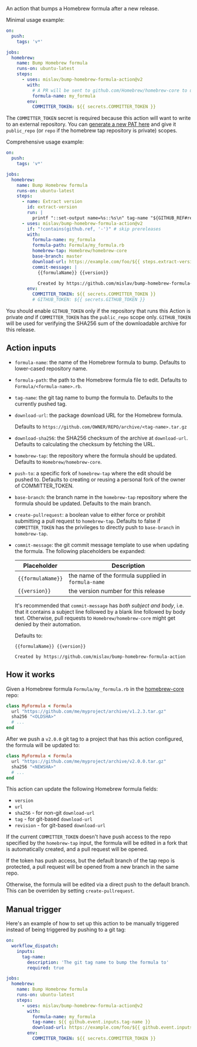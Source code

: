 An action that bumps a Homebrew formula after a new release.

Minimal usage example:

```yml
on:
  push:
    tags: 'v*'

jobs:
  homebrew:
    name: Bump Homebrew formula
    runs-on: ubuntu-latest
    steps:
      - uses: mislav/bump-homebrew-formula-action@v2
        with:
          # A PR will be sent to github.com/Homebrew/homebrew-core to update this formula:
          formula-name: my_formula
        env:
          COMMITTER_TOKEN: ${{ secrets.COMMITTER_TOKEN }}
```

The `COMMITTER_TOKEN` secret is required because this action will want to write
to an external repository. You can [generate a new PAT
here](https://github.com/settings/tokens) and give it `public_repo` (or `repo`
if the homebrew tap repository is private) scopes.

Comprehensive usage example:

```yml
on:
  push:
    tags: 'v*'

jobs:
  homebrew:
    name: Bump Homebrew formula
    runs-on: ubuntu-latest
    steps:
      - name: Extract version
        id: extract-version
        run: |
          printf "::set-output name=%s::%s\n" tag-name "${GITHUB_REF#refs/tags/}"
      - uses: mislav/bump-homebrew-formula-action@v2
        if: "!contains(github.ref, '-')" # skip prereleases
        with:
          formula-name: my_formula
          formula-path: Formula/my_formula.rb
          homebrew-tap: Homebrew/homebrew-core
          base-branch: master
          download-url: https://example.com/foo/${{ steps.extract-version.outputs.tag-name }}.tar.gz
          commit-message: |
            {{formulaName}} {{version}}

            Created by https://github.com/mislav/bump-homebrew-formula-action
        env:
          COMMITTER_TOKEN: ${{ secrets.COMMITTER_TOKEN }}
          # GITHUB_TOKEN: ${{ secrets.GITHUB_TOKEN }}
```

You should enable `GITHUB_TOKEN` only if the repository that runs this Action is
private _and_ if `COMMITTER_TOKEN` has the `public_repo` scope only.
`GITHUB_TOKEN` will be used for verifying the SHA256 sum of the downloadable
archive for this release.


## Action inputs

* `formula-name`: the name of the Homebrew formula to bump. Defaults to
  lower-cased repository name.

* `formula-path`: the path to the Homebrew formula file to edit. Defaults to
  `Formula/<formula-name>.rb`.

* `tag-name`: the git tag name to bump the formula to. Defaults to the
  currently pushed tag.

* `download-url`: the package download URL for the Homebrew formula.

  Defaults to `https://github.com/OWNER/REPO/archive/<tag-name>.tar.gz`

* `download-sha256`: the SHA256 checksum of the archive at `download-url`.
  Defaults to calculating the checksum by fetching the URL.

* `homebrew-tap`: the repository where the formula should be updated. Defaults
  to `Homebrew/homebrew-core`.

* `push-to`: a specific fork of `homebrew-tap` where the edit should be pushed to. Defaults to creating or reusing a personal fork of the owner of COMMITTER_TOKEN.

* `base-branch`: the branch name in the `homebrew-tap` repository where the
  formula should be updated. Defaults to the main branch.

* `create-pullrequest`: a boolean value to either force or prohibit submitting
  a pull request to `homebrew-tap`. Defaults to false if `COMMITTER_TOKEN` has
  the privileges to directly push to `base-branch` in `homebrew-tap`.

* `commit-message`: the git commit message template to use when updating the
  formula. The following placeholders be expanded:

  | Placeholder       | Description                                        |
  | ----------------- | -------------------------------------------------- |
  | `{{formulaName}}` | the name of the formula supplied in `formula-name` |
  | `{{version}}`     | the version number for this release                |

  It's recommended that `commit-message` has _both subject and body_, i.e. that
  it contains a subject line followed by a blank line followed by body text.
  Otherwise, pull requests to `Homebrew/homebrew-core` might get denied by
  their automation.

  Defaults to:
  ```
  {{formulaName}} {{version}}

  Created by https://github.com/mislav/bump-homebrew-formula-action
  ```


## How it works

Given a Homebrew formula `Formula/my_formula.rb` in the
[homebrew-core](https://github.com/Homebrew/homebrew-core) repo:

```rb
class MyFormula < Formula
  url "https://github.com/me/myproject/archive/v1.2.3.tar.gz"
  sha256 "<OLDSHA>"
  # ...
end
```

After we push a `v2.0.0` git tag to a project that has this action configured,
the formula will be updated to:

```rb
class MyFormula < Formula
  url "https://github.com/me/myproject/archive/v2.0.0.tar.gz"
  sha256 "<NEWSHA>"
  # ...
end
```

This action can update the following Homebrew formula fields:

- `version`
- `url`
- `sha256` - for non-git `download-url`
- `tag` - for git-based `download-url`
- `revision` - for git-based `download-url`

If the current `COMMITTER_TOKEN` doesn't have push access to the repo specified
by the `homebrew-tap` input, the formula will be edited in a fork that is
automatically created, and a pull request will be opened.

If the token has push access, but the default branch of the tap repo is
protected, a pull request will be opened from a new branch in the same repo.

Otherwise, the formula will be edited via a direct push to the default branch.
This can be overriden by setting `create-pullrequest`.


## Manual trigger

Here's an example of how to set up this action to be manually triggered instead
of being triggered by pushing to a git tag:

```yml
on:
  workflow_dispatch:
    inputs:
      tag-name:
        description: 'The git tag name to bump the formula to'
        required: true

jobs:
  homebrew:
    name: Bump Homebrew formula
    runs-on: ubuntu-latest
    steps:
      - uses: mislav/bump-homebrew-formula-action@v2
        with:
          formula-name: my_formula
          tag-name: ${{ github.event.inputs.tag-name }}
          download-url: https://example.com/foo/${{ github.event.inputs.tag-name }}.tar.gz
        env:
          COMMITTER_TOKEN: ${{ secrets.COMMITTER_TOKEN }}
```
